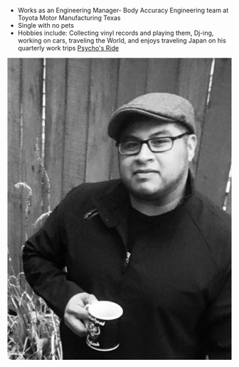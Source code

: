 
* Works as an Engineering Manager- Body Accuracy Engineering team at Toyota Motor Manufacturing Texas 
* Single with no pets
* Hobbies include: Collecting vinyl records and playing them, Dj-ing, working on cars, traveling the World, and enjoys traveling Japan on his quarterly work trips [Psycho's Ride](../vehicles/Psycho's%20Ride.md)


![psycho'sprofile](../assets/psycho'sprofile.jpg)


